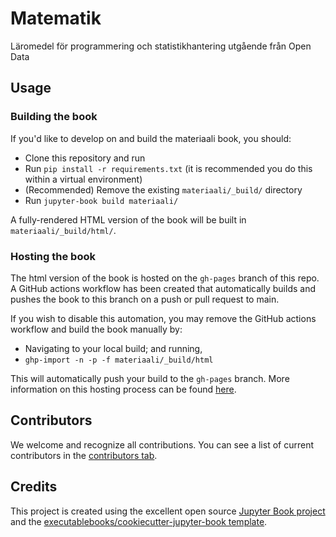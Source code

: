 # Matematik

Läromedel för programmering och statistikhantering utgående från Open Data

## Usage

### Building the book

If you'd like to develop on and build the materiaali book, you should:

- Clone this repository and run
- Run `pip install -r requirements.txt` (it is recommended you do this within a virtual environment)
- (Recommended) Remove the existing `materiaali/_build/` directory
- Run `jupyter-book build materiaali/`

A fully-rendered HTML version of the book will be built in `materiaali/_build/html/`.

### Hosting the book

The html version of the book is hosted on the `gh-pages` branch of this repo. A GitHub actions workflow has been created that automatically builds and pushes the book to this branch on a push or pull request to main.

If you wish to disable this automation, you may remove the GitHub actions workflow and build the book manually by:

- Navigating to your local build; and running,
- `ghp-import -n -p -f materiaali/_build/html`

This will automatically push your build to the `gh-pages` branch. More information on this hosting process can be found [here](https://jupyterbook.org/publish/gh-pages.html#manually-host-your-book-with-github-pages).

## Contributors

We welcome and recognize all contributions. You can see a list of current contributors in the [contributors tab](https://github.com/JuhaTeuho/materiaali/graphs/contributors).

## Credits

This project is created using the excellent open source [Jupyter Book project](https://jupyterbook.org/) and the [executablebooks/cookiecutter-jupyter-book template](https://github.com/executablebooks/cookiecutter-jupyter-book).